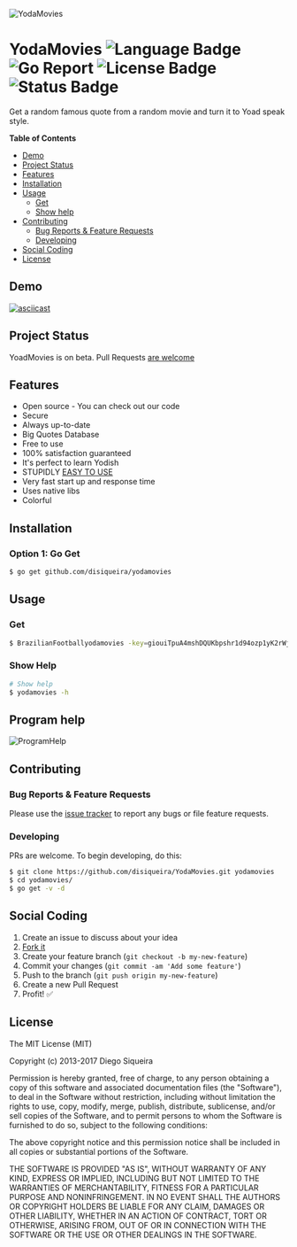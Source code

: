 ![YodaMovies](http://image.prntscr.com/image/a04b3d9970a241929f5ce40b067818c6.png)

# YodaMovies ![Language Badge](https://img.shields.io/badge/Language-Go-blue.svg) ![Go Report](https://goreportcard.com/badge/github.com/DiSiqueira/YodaMovies) ![License Badge](https://img.shields.io/badge/License-MIT-blue.svg) ![Status Badge](https://img.shields.io/badge/Status-Beta-brightgreen.svg)

Get a random famous quote from a random movie and turn it to Yoad speak style. 

**Table of Contents**

- [Demo](#demo)
- [Project Status](#project-status)
- [Features](#features)
- [Installation](#installation)
- [Usage](#usage)
  - [Get](#get)
  - [Show help](#show-help)
- [Contributing](#contributing)
  - [Bug Reports & Feature Requests](#bug-reports--feature-requests)
  - [Developing](#developing)
- [Social Coding](#social-coding)
- [License](#license)

## Demo

[![asciicast](https://asciinema.org/a/e74aydph2oq4qy22sj1ptoljg.png)](https://asciinema.org/a/e74aydph2oq4qy22sj1ptoljg)
## Project Status

YoadMovies is on beta. Pull Requests [are welcome](https://github.com/DiSiqueira/BrazilianFootball#social-coding)

## Features

- Open source - You can check out our code
- Secure
- Always up-to-date
- Big Quotes Database
- Free to use
- 100% satisfaction guaranteed
- It's perfect to learn Yodish
- STUPIDLY [EASY TO USE](https://github.com/DiSiqueira/YodaMovies#usage)
- Very fast start up and response time
- Uses native libs
- Colorful

## Installation

### Option 1: Go Get

```bash
$ go get github.com/disiqueira/yodamovies
```

## Usage

### Get

```bash
$ BrazilianFootballyodamovies -key=giouiTpuA4mshDQUKbpshr1d94ozp1yK2rWjsn2x2c0ssUoj4F
```

### Show Help

```bash
# Show help
$ yodamovies -h
```

## Program help

![ProgramHelp](http://image.prntscr.com/image/058b83a147514cbabdc7e61a5069392c.png)

## Contributing

### Bug Reports & Feature Requests

Please use the [issue tracker](https://github.com/DiSiqueira/YodaMovies/issues) to report any bugs or file feature requests.

### Developing

PRs are welcome. To begin developing, do this:

```bash
$ git clone https://github.com/disiqueira/YodaMovies.git yodamovies
$ cd yodamovies/
$ go get -v -d 
```

## Social Coding

1. Create an issue to discuss about your idea
2. [Fork it](https://github.com/DiSiqueira/YodaMovies/fork)
3. Create your feature branch (`git checkout -b my-new-feature`)
4. Commit your changes (`git commit -am 'Add some feature'`)
5. Push to the branch (`git push origin my-new-feature`)
6. Create a new Pull Request
7. Profit! :white_check_mark:

## License

The MIT License (MIT)

Copyright (c) 2013-2017 Diego Siqueira

Permission is hereby granted, free of charge, to any person obtaining a copy
of this software and associated documentation files (the "Software"), to deal
in the Software without restriction, including without limitation the rights
to use, copy, modify, merge, publish, distribute, sublicense, and/or sell
copies of the Software, and to permit persons to whom the Software is
furnished to do so, subject to the following conditions:

The above copyright notice and this permission notice shall be included in
all copies or substantial portions of the Software.

THE SOFTWARE IS PROVIDED "AS IS", WITHOUT WARRANTY OF ANY KIND, EXPRESS OR
IMPLIED, INCLUDING BUT NOT LIMITED TO THE WARRANTIES OF MERCHANTABILITY,
FITNESS FOR A PARTICULAR PURPOSE AND NONINFRINGEMENT.  IN NO EVENT SHALL THE
AUTHORS OR COPYRIGHT HOLDERS BE LIABLE FOR ANY CLAIM, DAMAGES OR OTHER
LIABILITY, WHETHER IN AN ACTION OF CONTRACT, TORT OR OTHERWISE, ARISING FROM,
OUT OF OR IN CONNECTION WITH THE SOFTWARE OR THE USE OR OTHER DEALINGS IN
THE SOFTWARE.